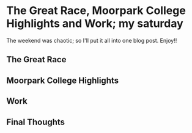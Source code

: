 # The Great Race, Moorpark College Highlights and Work; my saturday
The weekend was chaotic; so I'll put it all into one blog post. Enjoy!!

## The Great Race

## Moorpark College Highlights

## Work

## Final Thoughts
